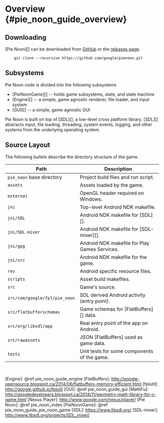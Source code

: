 Overview    {#pie_noon_guide_overview}
========

## Downloading

[Pie Noon][] can be downloaded from [GitHub](http://github.com/google/pienoon)
or the [releases page](http://github.com/google/pienoon/releases).

~~~{.sh}
    git clone --recursive https://github.com/google/pienoon.git
~~~

## Subsystems

Pie Noon code is divided into the following subsystems
- [PieNoonGame][] -- holds game subsystems, state, and state machine
- [Engine][] -- a simple, game agnostic renderer, file loader, and input system
- [GUI][] -- a simple, game agnostic GUI

Pie Noon is built on top of [SDL][], a low-level cross platform library.
[SDL][] abstracts input, file loading, threading, system events, logging, and
other systems from the underlying operating system.

## Source Layout

The following bullets describe the directory structure of the game.


| Path                          | Description                                  |
|-------------------------------|----------------------------------------------|
| `pie_noon` base directory     | Project build files and run script.          |
| `assets`                      | Assets loaded by the game.                   |
| `external`                    | OpenGL header required on Windows.           |
| `jni`                         | Top-level Android NDK makefile.              |
| `jni/SDL`                     | Android NDK makefile for [SDL][].            |
| `jni/SDL-mixer`               | Android NDK makefile for [SDL-mixer][].      |
| `jni/gpg`                     | Android NDK makefile for Play Games Services.|
| `jni/src`                     | Android NDK makefile for the game.           |
| `res`                         | Android specific resource files.             |
| `scripts`                     | Asset build makefiles.                       |
| `src`                         | Game's source.                               |
| `src/com/google/fpl/pie_noon` | SDL derived Android activity (entry point).  |
| `src/flatbufferschemas`       | Game schemas for [FlatBuffers][] data.       |
| `src/org/libsdl/app`          | Real entry point of the app on Android.      |
| `src/rawassets`               | JSON [FlatBuffers] used as game data.        |
| `tests`                       | Unit tests for some components of the game.  |


<br>

  [Android TV]: http://www.android.com/tv/
  [Engine]: @ref pie_noon_guide_engine
  [FlatBuffers]: http://google-opensource.blogspot.ca/2014/06/flatbuffers-memory-efficient.html
  [fplutil]: http://google.github.io/fplutil
  [GUI]: @ref pie_noon_guide_gui
  [MathFu]: http://googledevelopers.blogspot.ca/2014/11/geometry-math-library-for-c-game.html
  [Nexus Player]: http://www.google.com/nexus/player/
  [Pie Noon]: @ref pie_noon_index
  [PieNoonGame]: @ref pie_noon_guide_pie_noon_game
  [SDL]: https://www.libsdl.org/
  [SDL-mixer]: http://www.libsdl.org/projects/SDL_mixer/
